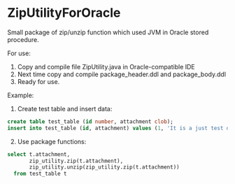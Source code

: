 # ZipUtilityForOracle
Small package of zip/unzip function which used JVM in Oracle stored procedure.

For use:
1. Copy and compile file ZipUtility.java in Oracle-compatible IDE
2. Next time copy and compile package_header.ddl and package_body.ddl
3. Ready for use.

Example:
1. Create test table and insert data:
```sql
create table test_table (id number, attachment clob);
insert into test_table (id, attachment) values (1, 'It is a just test data: Save me! I am hungry russian developer... I dream to leave this place.');
```

2. Use package functions:
```sql
select t.attachment,
       zip_utility.zip(t.attachment),
       zip_utility.unzip(zip_utility.zip(t.attachment))
  from test_table t
```  
